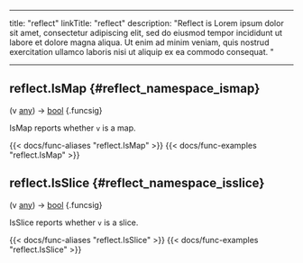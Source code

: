 




---
title: "reflect"
linkTitle: "reflect"
description: "Reflect is Lorem ipsum dolor sit amet, consectetur adipiscing elit, sed do eiusmod tempor incididunt ut labore et dolore magna aliqua. Ut enim ad minim veniam, quis nostrud exercitation ullamco laboris nisi ut aliquip ex ea commodo consequat. "





---















## reflect.IsMap {#reflect_namespace_ismap}

\(v [any](/documentation/reference/typesgo/#any)\) → [bool](/documentation/reference/typesgo/#bool)
{.funcsig}


IsMap reports whether `v` is a map.

{{< docs/func-aliases "reflect.IsMap" >}}
{{< docs/func-examples "reflect.IsMap" >}}







## reflect.IsSlice {#reflect_namespace_isslice}

\(v [any](/documentation/reference/typesgo/#any)\) → [bool](/documentation/reference/typesgo/#bool)
{.funcsig}


IsSlice reports whether `v` is a slice.

{{< docs/func-aliases "reflect.IsSlice" >}}
{{< docs/func-examples "reflect.IsSlice" >}}





